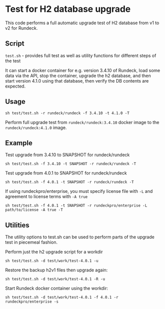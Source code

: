 # Test for H2 database upgrade

This code performs a full automatic upgrade test of H2 database from v1 to v2 for Rundeck.

## Script

`test.sh` - provides full test as well as utility functions for different steps of the test

It can start a docker container for e.g. version 3.4.10 of Rundeck, load some data via the API, 
stop the container, upgrade the h2 database, and then start version 4.1.0 using that database,
then verify the DB contents are expected.

## Usage

`sh test/test.sh -r rundeck/rundeck -f 3.4.10 -t 4.1.0 -T`

Perform full upgrade test from `rundeck/rundeck:3.4.10` docker image to the `rundeck/rundeck:4.1.0` image.

## Example

Test upgrade from 3.4.10 to SNAPSHOT for rundeck/rundeck

`sh test/test.sh -f 3.4.10 -t SNAPSHOT -r rundeck/rundeck -T`

Test upgrade from 4.0.1 to SNAPSHOT for rundeck/rundeck

`sh test/test.sh -f 4.0.1 -t SNAPSHOT -r rundeck/rundeck -T`

If using rundeckpro/enterprise, you must specify license file with `-L` and agreement to license terms
with `-A true`

`sh test/test.sh -f 4.0.1 -t SNAPSHOT -r rundeckpro/enterprise -L path/to/license -A true -T`

## Utilities

The utility options to test.sh can be used to perform parts of the upgrade test in piecemeal fashion.

Perform just the h2 upgrade script for a workdir

`sh test/test.sh -d test/work/test-4.0.1 -u`

Restore the backup h2v1 files then upgrade again:

`sh test/test.sh -d test/work/test-4.0.1 -R -u`

Start Rundeck docker container using the workdir:

`sh test/test.sh -d test/work/test-4.0.1 -f 4.0.1 -r rundeckpro/enterprise -s`
